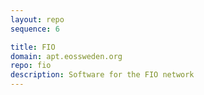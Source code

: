 ```yaml
---
layout: repo
sequence: 6

title: FIO
domain: apt.eossweden.org
repo: fio
description: Software for the FIO network
---
```

